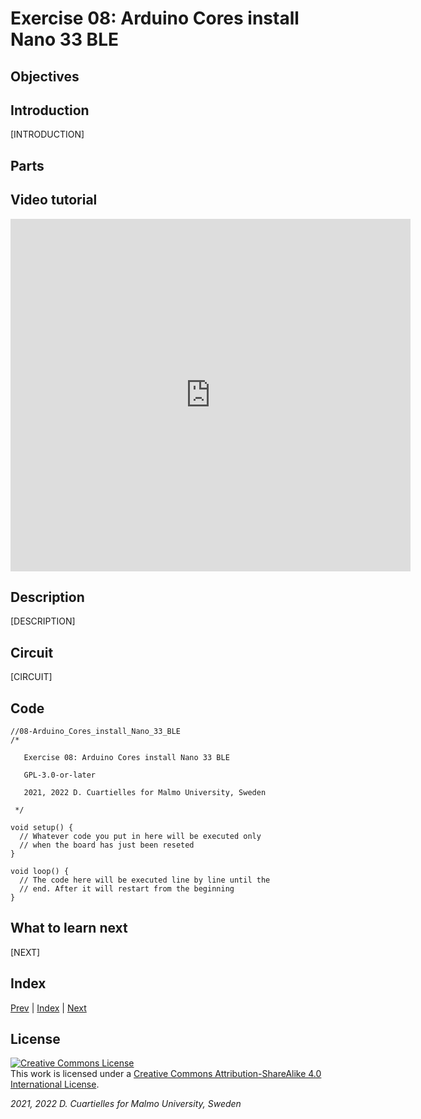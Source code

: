 # Exercise 08: Arduino Cores install Nano 33 BLE

## Objectives



## Introduction

[INTRODUCTION]

## Parts



## Video tutorial

<iframe src="https://player.vimeo.com/video/525820169?h=3ad3328261" width="640" height="564" frameborder="0" allow="autoplay; fullscreen" allowfullscreen></iframe>

## Description

[DESCRIPTION]

## Circuit

[CIRCUIT]

## Code

```c_cpp
//08-Arduino_Cores_install_Nano_33_BLE
/*

   Exercise 08: Arduino Cores install Nano 33 BLE

   GPL-3.0-or-later

   2021, 2022 D. Cuartielles for Malmo University, Sweden

 */

void setup() {
  // Whatever code you put in here will be executed only 
  // when the board has just been reseted
}

void loop() {
  // The code here will be executed line by line until the 
  // end. After it will restart from the beginning
}
```

## What to learn next

[NEXT]

## Index

[Prev](../07-Programming_Arduino/07-Programming_Arduino.md) |  [Index](../course_index.md) |  [Next](../09-Your_first_program_blink/09-Your_first_program_blink.md)

## License

<a rel="license" href="http://creativecommons.org/licenses/by-sa/4.0/"><img alt="Creative Commons License" style="border-width:0" src="https://i.creativecommons.org/l/by-sa/4.0/80x15.png" /></a><br />This work is licensed under a <a rel="license" href="http://creativecommons.org/licenses/by-sa/4.0/">Creative Commons Attribution-ShareAlike 4.0 International License</a>.

*2021, 2022 D. Cuartielles for Malmo University, Sweden*
